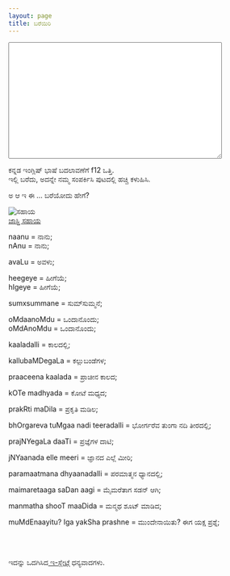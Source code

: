 ```yaml
---
layout: page
title: ಬರೆಯಿರಿ
---
```



<script type="text/javascript" src="http://www.kannadaslate.com/KannadaSlate.js"></script> 
<div>
<textarea class="slate" name="slate" rows=15 cols=50 value="" onkeydown="return processFnn(this, event);" onkeypress="return Geechi(this, event);"></textarea>
<p>ಕನ್ನಡ ಇಂಗ್ಲಿಷ್‍ ಭಾಷೆ ಬದಲಾವಣೆಗೆ f12 ಒತ್ತಿ.<br>ಇಲ್ಲಿ ಬರೆದು, ಅದನ್ನೇ ನಮ್ಮ ಸಂಪರ್ಕಿಸಿ ಪುಟದಲ್ಲಿ ಹಚ್ಚಿ ಕಳುಹಿಸಿ.</p><p>ಅ ಆ ಇ ಈ ... ಬರೆಯೋದು ಹೇಗೆ?</p><img alt="ಸಹಾಯ" src="http://www.kannadaslate.com/images/aaee_help.jpg">
<br><a href="http://www.kannadaslate.com/over_help.htm" target="_blank">ಜಾಸ್ತಿ ಸಹಾಯ</a><br>


naanu = ನಾನು;<br /> nAnu = ನಾನು;<br />

avaLu = ಅವಳು;<br />

heegeye = ಹೀಗೆಯೆ; <br />hIgeye = ಹೀಗೆಯೆ;<br />

sumxsummane = ಸುಮ್‍ಸುಮ್ಮನೆ;<br />

oMdaanoMdu = ಒಂದಾನೊಂದು; <br />oMdAnoMdu = ಒಂದಾನೊಂದು;<br />

kaaladalli = ಕಾಲದಲ್ಲಿ;<br />

kallubaMDegaLa = ಕಲ್ಲುಬಂಡೆಗಳ;<br />

praaceena kaalada = ಪ್ರಾಚೀನ ಕಾಲದ;<br />

kOTe madhyada = ಕೋಟೆ ಮಧ್ಯದ;<br />

prakRti maDila = ಪ್ರಕೃತಿ ಮಡಿಲ;<br />

bhOrgareva tuMgaa nadi teeradalli = ಭೋರ್ಗರೆವ ತುಂಗಾ ನದಿ ತೀರದಲ್ಲಿ;<br />

prajNYegaLa daaTi = ಪ್ರಜ್ಞೆಗಳ ದಾಟಿ;<br />

jNYaanada elle meeri = ಜ್ಞಾನದ ಎಲ್ಲೆ ಮೀರಿ;<br />

paramaatmana dhyaanadalli = ಪರಮಾತ್ಮನ ಧ್ಯಾನದಲ್ಲಿ;<br />

maimaretaaga saDan aagi = ಮೈಮರೆತಾಗ ಸಡನ್ ಆಗಿ;<br />

manmatha shooT maaDida = ಮನ್ಮಥ ಶೂಟ್ ಮಾಡಿದ;<br />

muMdEnaayitu? Iga yakSha prashne = ಮುಂದೇನಾಯಿತು? ಈಗ ಯಕ್ಷ ಪ್ರಶ್ನೆ;


<br /><br />

ಇದನ್ನು ಒದಗಿಸಿದ<a href="http://www.kannadaslate.com/" > ಇ-ಸ್ಲೇಟ್</a>ಗೆ ಧನ್ಯವಾದಗಳು. 

</div>
